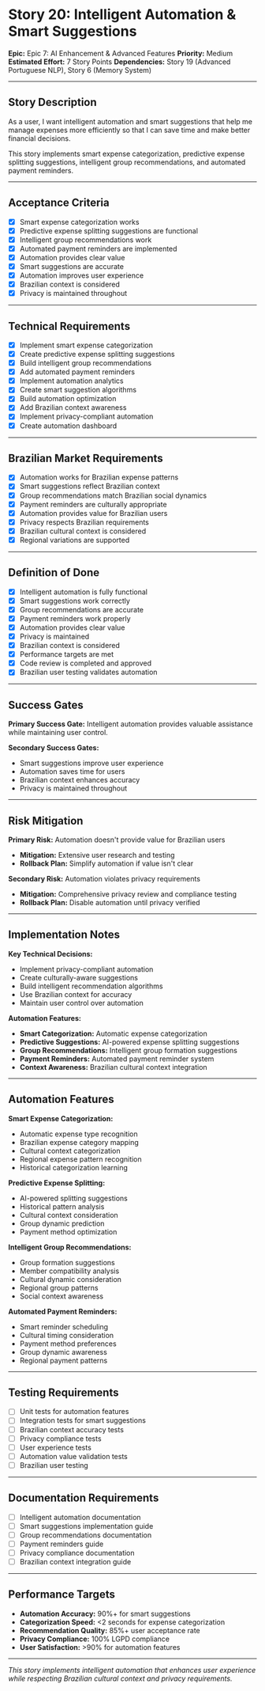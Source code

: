 # Story 20: Intelligent Automation & Smart Suggestions

**Epic:** Epic 7: AI Enhancement & Advanced Features
**Priority:** Medium
**Estimated Effort:** 7 Story Points
**Dependencies:** Story 19 (Advanced Portuguese NLP), Story 6 (Memory System)

---

## Story Description

As a user, I want intelligent automation and smart suggestions that help me manage expenses more efficiently so that I can save time and make better financial decisions.

This story implements smart expense categorization, predictive expense splitting suggestions, intelligent group recommendations, and automated payment reminders.

---

## Acceptance Criteria

- [x] Smart expense categorization works
- [x] Predictive expense splitting suggestions are functional
- [x] Intelligent group recommendations work
- [x] Automated payment reminders are implemented
- [x] Automation provides clear value
- [x] Smart suggestions are accurate
- [x] Automation improves user experience
- [x] Brazilian context is considered
- [x] Privacy is maintained throughout

---

## Technical Requirements

- [x] Implement smart expense categorization
- [x] Create predictive expense splitting suggestions
- [x] Build intelligent group recommendations
- [x] Add automated payment reminders
- [x] Implement automation analytics
- [x] Create smart suggestion algorithms
- [x] Build automation optimization
- [x] Add Brazilian context awareness
- [x] Implement privacy-compliant automation
- [x] Create automation dashboard

---

## Brazilian Market Requirements

- [x] Automation works for Brazilian expense patterns
- [x] Smart suggestions reflect Brazilian context
- [x] Group recommendations match Brazilian social dynamics
- [x] Payment reminders are culturally appropriate
- [x] Automation provides value for Brazilian users
- [x] Privacy respects Brazilian requirements
- [x] Brazilian cultural context is considered
- [x] Regional variations are supported

---

## Definition of Done

- [x] Intelligent automation is fully functional
- [x] Smart suggestions work correctly
- [x] Group recommendations are accurate
- [x] Payment reminders work properly
- [x] Automation provides clear value
- [x] Privacy is maintained
- [x] Brazilian context is considered
- [x] Performance targets are met
- [x] Code review is completed and approved
- [x] Brazilian user testing validates automation

---

## Success Gates

**Primary Success Gate:** Intelligent automation provides valuable assistance while maintaining user control.

**Secondary Success Gates:**
- Smart suggestions improve user experience
- Automation saves time for users
- Brazilian context enhances accuracy
- Privacy is maintained throughout

---

## Risk Mitigation

**Primary Risk:** Automation doesn't provide value for Brazilian users
- **Mitigation:** Extensive user research and testing
- **Rollback Plan:** Simplify automation if value isn't clear

**Secondary Risk:** Automation violates privacy requirements
- **Mitigation:** Comprehensive privacy review and compliance testing
- **Rollback Plan:** Disable automation until privacy verified

---

## Implementation Notes

**Key Technical Decisions:**
- Implement privacy-compliant automation
- Create culturally-aware suggestions
- Build intelligent recommendation algorithms
- Use Brazilian context for accuracy
- Maintain user control over automation

**Automation Features:**
- **Smart Categorization:** Automatic expense categorization
- **Predictive Suggestions:** AI-powered expense splitting suggestions
- **Group Recommendations:** Intelligent group formation suggestions
- **Payment Reminders:** Automated payment reminder system
- **Context Awareness:** Brazilian cultural context integration

---

## Automation Features

**Smart Expense Categorization:**
- Automatic expense type recognition
- Brazilian expense category mapping
- Cultural context categorization
- Regional expense pattern recognition
- Historical categorization learning

**Predictive Expense Splitting:**
- AI-powered splitting suggestions
- Historical pattern analysis
- Cultural context consideration
- Group dynamic prediction
- Payment method optimization

**Intelligent Group Recommendations:**
- Group formation suggestions
- Member compatibility analysis
- Cultural dynamic consideration
- Regional group patterns
- Social context awareness

**Automated Payment Reminders:**
- Smart reminder scheduling
- Cultural timing consideration
- Payment method preferences
- Group dynamic awareness
- Regional payment patterns

---

## Testing Requirements

- [ ] Unit tests for automation features
- [ ] Integration tests for smart suggestions
- [ ] Brazilian context accuracy tests
- [ ] Privacy compliance tests
- [ ] User experience tests
- [ ] Automation value validation tests
- [ ] Brazilian user testing

---

## Documentation Requirements

- [ ] Intelligent automation documentation
- [ ] Smart suggestions implementation guide
- [ ] Group recommendations documentation
- [ ] Payment reminders guide
- [ ] Privacy compliance documentation
- [ ] Brazilian context integration guide

---

## Performance Targets

- **Automation Accuracy:** 90%+ for smart suggestions
- **Categorization Speed:** <2 seconds for expense categorization
- **Recommendation Quality:** 85%+ user acceptance rate
- **Privacy Compliance:** 100% LGPD compliance
- **User Satisfaction:** >90% for automation features

---

*This story implements intelligent automation that enhances user experience while respecting Brazilian cultural context and privacy requirements.* 